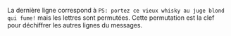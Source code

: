 La dernière ligne correspond à `PS: portez ce vieux whisky au juge blond qui fume!` mais les lettres sont permutées.
Cette permutation est la clef pour déchiffrer les autres lignes du messages.